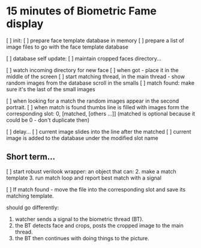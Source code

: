 # 15 minutes of Biometric Fame display

[ ] init:
    [ ] prepare face template database in memory
    [ ] prepare a list of image files to go with the face template database

[ ] database self update:
    [ ] maintain cropped faces directory...

[ ] watch incoming directory for new face
[ ] when got - place it in the middle of the screen
[ ] start matching thread, in the main thread - show random images from the database scroll in the smalls
[ ] match found: make sure it's the last of the small images


[ ] when looking for a match the random images appear in the second portrait.
[ ] when match is found thumbs line is filled with images form the corresponding slot: 0, [matched, [others ...]]
    (matched is optional because it could be 0 - don't duplicate then)

[ ] delay...
[ ] current image slides into the line after the matched
[ ] current image is added to the database under the modified slot name

## Short term...

[ ] start robust verilook wrapper: an object that can:
    2. make a match template
    3. run match loop and report best match with a signal

[ ] If match found - move the file into the corresponding slot and save its matching template.

should go differently:

1. watcher sends a signal to the biometric thread (BT).
2. the BT detects face and crops, posts the cropped image to the main thread.
3. the BT then continues with doing things to the picture.

